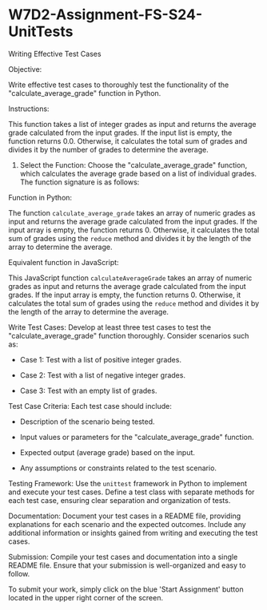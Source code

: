 # W7D2-Assignment-FS-S24-UnitTests
Writing Effective Test Cases

Objective:

Write effective test cases to thoroughly test the functionality of the "calculate_average_grade" function in Python.

 

Instructions:

This function takes a list of integer grades as input and returns the average grade calculated from the input grades. If the input list is empty, the function returns 0.0. Otherwise, it calculates the total sum of grades and divides it by the number of grades to determine the average.

 

1. Select the Function: Choose the "calculate_average_grade" function, which calculates the average grade based on a list of individual grades. The function signature is as follows:

Function in Python:

The function `calculate_average_grade` takes an array of numeric grades as input and returns the average grade calculated from the input grades. If the input array is empty, the function returns 0. Otherwise, it calculates the total sum of grades using the `reduce` method and divides it by the length of the array to determine the average.

Equivalent function in JavaScript:

This JavaScript function `calculateAverageGrade` takes an array of numeric grades as input and returns the average grade calculated from the input grades. If the input array is empty, the function returns 0. Otherwise, it calculates the total sum of grades using the `reduce` method and divides it by the length of the array to determine the average.

 

Write Test Cases: Develop at least three test cases to test the "calculate_average_grade" function thoroughly. Consider scenarios such as:
 

   - Case 1: Test with a list of positive integer grades.

   - Case 2: Test with a list of negative integer grades.

   - Case 3: Test with an empty list of grades.

 

Test Case Criteria: Each test case should include:
 

   - Description of the scenario being tested.

   - Input values or parameters for the "calculate_average_grade" function.

   - Expected output (average grade) based on the input.

   - Any assumptions or constraints related to the test scenario.

 

Testing Framework: Use the `unittest` framework in Python to implement and execute your test cases. Define a test class with separate methods for each test case, ensuring clear separation and organization of tests.
 

Documentation: Document your test cases in a README file, providing explanations for each scenario and the expected outcomes. Include any additional information or insights gained from writing and executing the test cases.
 

Submission: Compile your test cases and documentation into a single README file. Ensure that your submission is well-organized and easy to follow.
 

To submit your work, simply click on the blue 'Start Assignment' button located in the upper right corner of the screen.